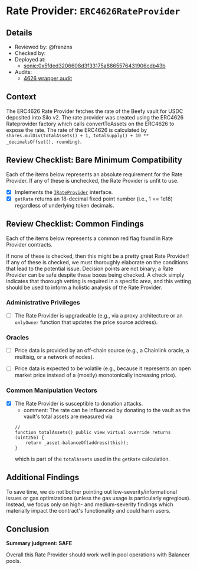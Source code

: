 # Rate Provider: `ERC4626RateProvider`

## Details
- Reviewed by: @franzns
- Checked by: 
- Deployed at:
    - [sonic:0x5fded3206608d3f33175a8865576431906cdb43b](https://sonicscan.org/address/0x5fded3206608d3f33175a8865576431906cdb43b#code)
- Audits:
    - [4626 wrapper audit](https://github.com/beefyfinance/beefy-audits/blob/master/2023-08-03-Beefy-Zellic-4626-Wrapper-Audit.pdf)


## Context
The ERC4626 Rate Provider fetches the rate of the Beefy vault for USDC deposited into Silo v2. The rate provider was created using the ERC4626 Rateprovider factory which calls convertToAssets on the ERC4626 to expose the rate. The rate of the ERC4626 is calculated by `shares.mulDiv(totalAssets() + 1, totalSupply() + 10 ** _decimalsOffset(), rounding)`.

## Review Checklist: Bare Minimum Compatibility
Each of the items below represents an absolute requirement for the Rate Provider. If any of these is unchecked, the Rate Provider is unfit to use.

- [x] Implements the [`IRateProvider`](https://github.com/balancer/balancer-v2-monorepo/blob/bc3b3fee6e13e01d2efe610ed8118fdb74dfc1f2/pkg/interfaces/contracts/pool-utils/IRateProvider.sol) interface.
- [x] `getRate` returns an 18-decimal fixed point number (i.e., 1 == 1e18) regardless of underlying token decimals.

## Review Checklist: Common Findings
Each of the items below represents a common red flag found in Rate Provider contracts.

If none of these is checked, then this might be a pretty great Rate Provider! If any of these is checked, we must thoroughly elaborate on the conditions that lead to the potential issue. Decision points are not binary; a Rate Provider can be safe despite these boxes being checked. A check simply indicates that thorough vetting is required in a specific area, and this vetting should be used to inform a holistic analysis of the Rate Provider.

### Administrative Privileges
- [ ] The Rate Provider is upgradeable (e.g., via a proxy architecture or an `onlyOwner` function that updates the price source address).


### Oracles
- [ ] Price data is provided by an off-chain source (e.g., a Chainlink oracle, a multisig, or a network of nodes).

- [ ] Price data is expected to be volatile (e.g., because it represents an open market price instead of a (mostly) monotonically increasing price).

### Common Manipulation Vectors
- [x] The Rate Provider is susceptible to donation attacks.
    - comment: The rate can be influenced by donating to the vault as the vault's total assets are measured via
    ```solidity
    // 
    function totalAssets() public view virtual override returns (uint256) {
        return _asset.balanceOf(address(this));
    }
    ```
    which is part of the `totalAssets` used in the `getRate` calculation.

## Additional Findings
To save time, we do not bother pointing out low-severity/informational issues or gas optimizations (unless the gas usage is particularly egregious). Instead, we focus only on high- and medium-severity findings which materially impact the contract's functionality and could harm users.


## Conclusion
**Summary judgment: SAFE**

Overall this Rate Provider should work well in pool operations with Balancer pools. 
